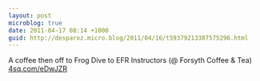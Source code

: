 ```yaml
---
layout: post
microblog: true
date: 2011-04-17 08:14 +1000
guid: http://desparoz.micro.blog/2011/04/16/t59379213387575296.html
---
```

A coffee then off to Frog Dive to EFR Instructors (@ Forsyth Coffee &amp; Tea) [4sq.com/eDwJZR](http://4sq.com/eDwJZR)
